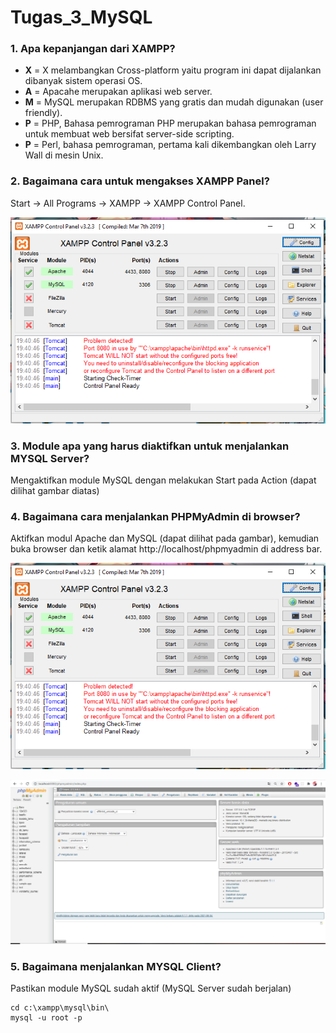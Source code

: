 # Tugas_3_MySQL

### 1. Apa kepanjangan dari XAMPP?
- **X** = X melambangkan Cross-platform yaitu program ini dapat dijalankan dibanyak sistem operasi OS.
- **A** = Apacahe merupakan aplikasi web server. 
- **M** = MySQL merupakan RDBMS yang gratis dan mudah digunakan (user friendly). 
- **P** =  PHP, Bahasa pemrograman PHP merupakan bahasa pemrograman untuk membuat web bersifat server-side scripting.
- **P** =  Perl, bahasa pemrograman, pertama kali dikembangkan oleh Larry Wall di mesin Unix.

### 2. Bagaimana cara untuk mengakses XAMPP Panel?
Start -> All Programs -> XAMPP -> XAMPP Control Panel.

![xampp](xampp.png)

### 3. Module apa yang harus diaktifkan untuk menjalankan MYSQL Server?
Mengaktifkan module MySQL dengan melakukan Start pada Action (dapat dilihat gambar diatas)

### 4. Bagaimana cara menjalankan PHPMyAdmin di browser?
Aktifkan modul Apache dan MySQL (dapat dilihat pada gambar), kemudian buka browser dan ketik alamat http://localhost/phpmyadmin di address bar.

![xampp](xampp.PNG)

![phpmyadmin](phpmyadmin.PNG)

### 5. Bagaimana menjalankan MYSQL Client?
Pastikan module MySQL sudah aktif (MySQL Server sudah berjalan)
```
cd c:\xampp\mysql\bin\
mysql -u root -p
```
